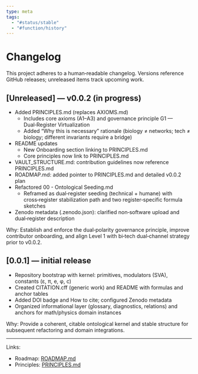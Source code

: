 ```yaml
---
type: meta
tags:
  - "#status/stable"
  - "#function/history"
---
```


# Changelog

This project adheres to a human‑readable changelog. Versions reference GitHub releases; unreleased items track upcoming work.

## [Unreleased] — v0.0.2 (in progress)

- Added PRINCIPLES.md (replaces AXIOMS.md)
  - Includes core axioms (A1–A3) and governance principle G1 — Dual‑Register Virtualization
  - Added “Why this is necessary” rationale (biology ≠ networks; tech ≠ biology; different invariants require a bridge)
- README updates
  - New Onboarding section linking to PRINCIPLES.md
  - Core principles now link to PRINCIPLES.md
- VAULT_STRUCTURE.md: contribution guidelines now reference PRINCIPLES.md
- ROADMAP.md: added pointer to PRINCIPLES.md and detailed v0.0.2 plan
- Refactored 00 - Ontological Seeding.md
  - Reframed as dual‑register seeding (technical + humane) with cross‑register stabilization path and two register‑specific formula sketches
- Zenodo metadata (.zenodo.json): clarified non‑software upload and dual‑register description

Why: Establish and enforce the dual‑polarity governance principle, improve contributor onboarding, and align Level 1 with bi‑tech dual‑channel strategy prior to v0.0.2.

## [0.0.1] — initial release

- Repository bootstrap with kernel: primitives, modulators (SVA), constants (ε, π, e, φ, c)
- Created CITATION.cff (generic work) and README with formulas and anchor tables
- Added DOI badge and How to cite; configured Zenodo metadata
- Organized informational layer (glossary, diagnostics, relations) and anchors for math/physics domain instances

Why: Provide a coherent, citable ontological kernel and stable structure for subsequent refactoring and domain integrations.

---

Links:
- Roadmap: [ROADMAP.md](ROADMAP.md)
- Principles: [PRINCIPLES.md](PRINCIPLES.md)

